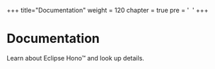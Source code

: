 +++
title="Documentation"
weight = 120
chapter = true
pre = '&nbsp;<i class="fas fa-book"></i>&nbsp;'
+++

# Documentation 

Learn about Eclipse Hono&trade; and look up details.
